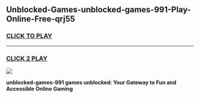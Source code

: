 
## Unblocked-Games-unblocked-games-991-Play-Online-Free-qrj55
<h3>
<a href="https://premium76.site?title=unblocked-games-991&ref=26A">CLICK TO PLAY</a></h3>
<hr>

<h3>
<a href="https://premium76.site?title=unblocked-games-991&ref=26A">CLICK 2 PLAY</a>
  
</h3>

<a href="https://premium76.site?title=unblocked-games-991&ref=26A"><img src="https://clearcache.store/games.png"></a>


**unblocked-games-991 games unblocked: Your Gateway to Fun and Accessible Online Gaming**
